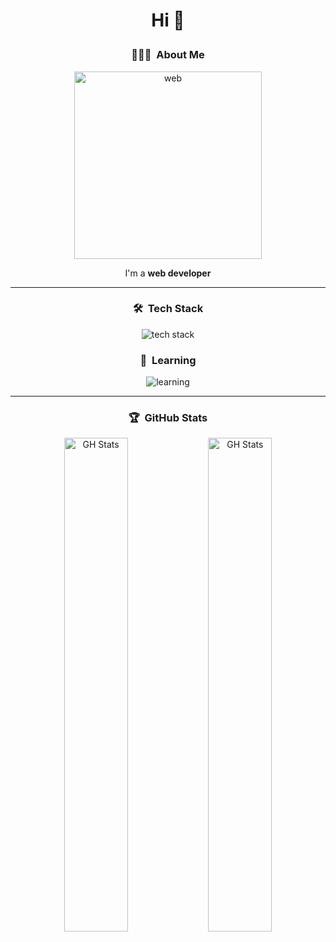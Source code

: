 # <p align="center"> Hi 👋 </p>

### <p align="center"> 👨🏻‍💻 &nbsp;About Me </p>

<div align="center"><img src="https://www.al-fahad.biz/wp-content/uploads/2020/11/website-development-2.png" alt="web" width="300"></div>

<p align="center">I'm a <strong>web developer</strong></p>

---

### <p align="center"> 🛠 &nbsp;Tech Stack </p>

<p align="center">
    <img src="https://skillicons.dev/icons?i=html,css,alpinejs,php,laravel,mysql,tailwind,linux,docker" alt="tech stack">
</p>

### <p align="center"> 🌱 &nbsp;Learning </p>

<p align="center">
    <img src="https://skillicons.dev/icons?i=javascript,react,nodejs,express,redux,graphql,mongodb,webpack,svelte" alt="learning">
</p>

---

### <p align="center"> 🏆 &nbsp;GitHub Stats </p>

<p align="center">
    <img src="https://github-readme-stats.vercel.app/api?username=FaruNL&show_icons=true&theme=dracula" alt="GH Stats" width="45%">
    <img src="https://github-readme-stats.vercel.app/api/top-langs/?username=FaruNL&layout=compact&theme=dracula&hide=c,c%2B%2B,assembly" alt="GH Stats" width="45%">
</p>

